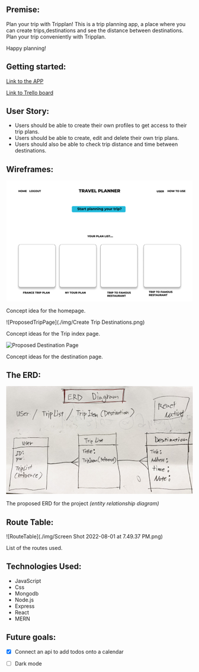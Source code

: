 



## Premise: 

Plan your trip with Tripplan!
This is a trip planning app, a place where you can create trips,destinations and see the distance between destinations. Plan your trip conveniently with Tripplan.
 
Happy planning!


## Getting started:
[Link to the APP](https://tripnote.herokuapp.com//)

[Link to Trello board](https://trello.com/b/5EkXJrqq/sei-59project-04)


## User Story:

- Users should be able to create their own profiles to get access to their trip plans.
- Users should be able to create, edit and delete their own trip plans.
- Users should also be able to check trip distance and time between destinations.


## Wireframes:
 
![Proposed Homepage](./img/HomePage.png)

Concept idea for the homepage.

![ProposedTripPage](./img/Create Trip Destinations.png)

Concept ideas for the Trip index page.

![Proposed Destination Page](/Users/SHuh/Documents/General_Assembly/GA_Project/trip_planner/img/HomePage.png)

Concept ideas for the destination page.



## The ERD: 

![ERD](img/unnamed.jpg)

The proposed ERD for the project *(entity relationship diagram)*


## Route Table:
 ![RouteTable](./img/Screen Shot 2022-08-01 at 7.49.37 PM.png)
 
List of the routes used.

## Technologies Used:
- JavaScript
- Css
- Mongodb
- Node.js
- Express
- React
- MERN


## Future goals:
- [x] Connect an api to add todos onto a calendar
- [ ] Dark mode

